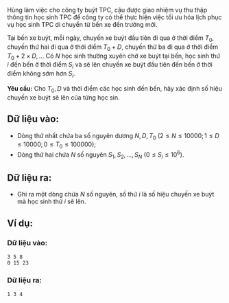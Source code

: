 Hùng làm việc cho công ty buýt TPC, cậu được giao nhiệm vụ thu thập thông tin học sinh TPC để công ty có thể thực hiện việc tối ưu hóa lịch phục vụ học sinh TPC di chuyển từ bến xe đến trường mới.

Tại bến xe buýt, mỗi ngày, chuyến xe buýt đầu tiên đi qua ở thời điểm $T_0$, chuyến thứ hai đi qua ở thời điểm $T_0+D$, chuyến thứ ba đi qua ở thời điểm $T_0+2×D,…$ Có $N$ học sinh thường xuyên chờ xe buýt tại bến, học sinh thứ $i$ đến bến ở thời điểm $S_i$ và sẽ lên chuyến xe buýt đầu tiên đến bến ở thời điểm không sớm hơn $S_i$.

**Yêu cầu:** Cho $T_0,D$ và thời điểm các học sinh đến bến, hãy xác định số hiệu chuyến xe buýt sẽ lên của tứng học sin.

## Dữ liệu vào:
- Dòng thứ nhất chứa ba số nguyên dương $N,D,T_0\ (2≤N≤10000;1≤D≤10000;0≤T_0≤100000)$;
- Dòng thứ hai chứa $N$ số nguyên $S_1,S_2,…,S_N\ (0≤S_i≤10^6)$.

## Dữ liệu ra:
- Ghi ra một dòng chứa $N$ số nguyên, số thứ $i$ là số hiệu chuyến xe buýt mà học sinh thứ $i$ sẽ lên.

## Ví dụ:
### Dữ liệu vào:
```
3 5 8
0 15 23
```

### Dữ liệu ra:
```
1 3 4
```